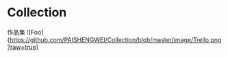 # Collection
作品集
![Foo]{https://github.com/PAISHENGWEI/Collection/blob/master/image/Trello.png?raw=true]
